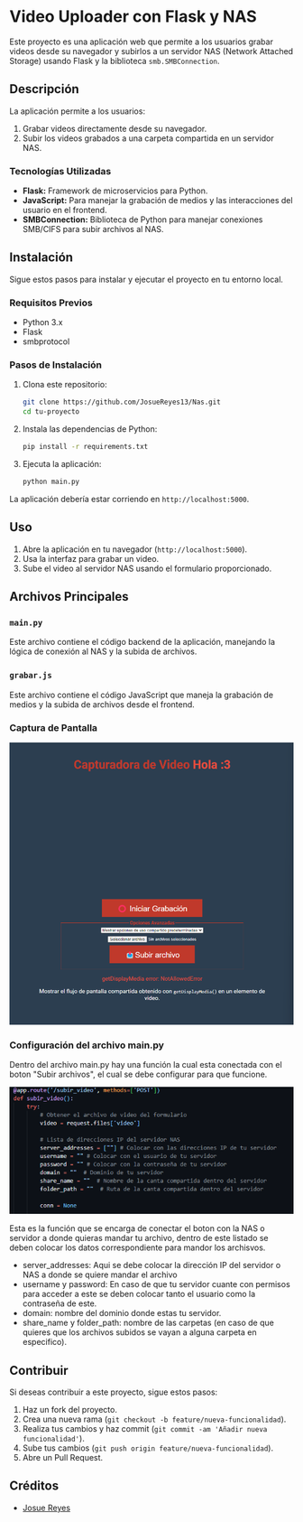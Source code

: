 # Video Uploader con Flask y NAS

Este proyecto es una aplicación web que permite a los usuarios grabar videos desde su navegador y subirlos a un servidor NAS (Network Attached Storage) usando Flask y la biblioteca `smb.SMBConnection`.

## Descripción

La aplicación permite a los usuarios:
1. Grabar videos directamente desde su navegador.
2. Subir los videos grabados a una carpeta compartida en un servidor NAS.

### Tecnologías Utilizadas

- **Flask:** Framework de microservicios para Python.
- **JavaScript:** Para manejar la grabación de medios y las interacciones del usuario en el frontend.
- **SMBConnection:** Biblioteca de Python para manejar conexiones SMB/CIFS para subir archivos al NAS.

## Instalación

Sigue estos pasos para instalar y ejecutar el proyecto en tu entorno local.

### Requisitos Previos

- Python 3.x
- Flask
- smbprotocol

### Pasos de Instalación

1. Clona este repositorio:
    ```bash
    git clone https://github.com/JosueReyes13/Nas.git
    cd tu-proyecto
    ```

2. Instala las dependencias de Python:
    ```bash
    pip install -r requirements.txt
    ```

3. Ejecuta la aplicación:
    ```bash
    python main.py
    ```

La aplicación debería estar corriendo en `http://localhost:5000`.

## Uso

1. Abre la aplicación en tu navegador (`http://localhost:5000`).
2. Usa la interfaz para grabar un video.
3. Sube el video al servidor NAS usando el formulario proporcionado.

## Archivos Principales

### `main.py`

Este archivo contiene el código backend de la aplicación, manejando la lógica de conexión al NAS y la subida de archivos.

### `grabar.js`

Este archivo contiene el código JavaScript que maneja la grabación de medios y la subida de archivos desde el frontend.

### Captura de Pantalla

![Interfaz de la Aplicación](Capturas_de_Pantalla/Captura%20de%20pantalla%202024-07-16%20110314.png)

### Configuración del archivo main.py

Dentro del archivo main.py hay una función la cual esta conectada con el boton "Subir archivos", el cual se debe configurar
para que funcione.

![Función](Capturas_de_Pantalla/Captura%20de%20pantalla%202024-07-16%20121046.png)

Esta es la función que se encarga de conectar el boton con la NAS o servidor a donde quieras mandar tu archivo, dentro de este listado se deben colocar los datos correspondiente para mandor los archisvos.
- server_addresses: Aqui se debe colocar la dirección IP del servidor o NAS a donde se quiere mandar el archivo
- username y password: En caso de que tu servidor cuante con permisos para acceder a este se deben colocar tanto el usuario como la contraseña de este.
- domain: nombre del dominio donde estas tu servidor.
- share_name y folder_path: nombre de las carpetas (en caso de que quieres que los archivos subidos se vayan a alguna carpeta en especifico). 

## Contribuir

Si deseas contribuir a este proyecto, sigue estos pasos:

1. Haz un fork del proyecto.
2. Crea una nueva rama (`git checkout -b feature/nueva-funcionalidad`).
3. Realiza tus cambios y haz commit (`git commit -am 'Añadir nueva funcionalidad'`).
4. Sube tus cambios (`git push origin feature/nueva-funcionalidad`).
5. Abre un Pull Request.

## Créditos

- [Josue Reyes](https://github.com/JosueReyes13)

